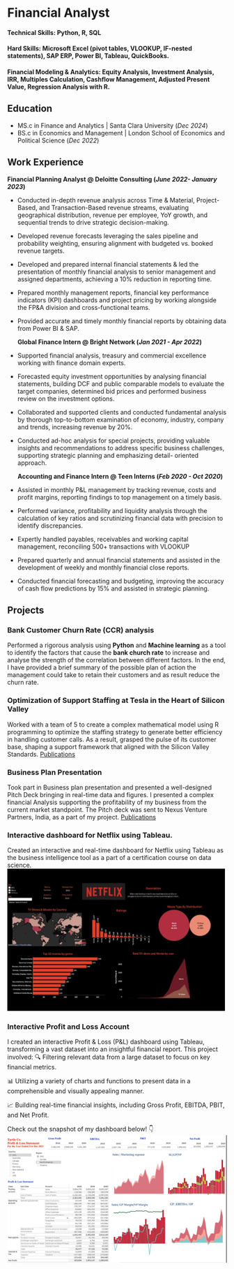 # Financial Analyst 

#### Technical Skills: Python, R, SQL
#### Hard Skills: Microsoft Excel (pivot tables, VLOOKUP, IF-nested statements), SAP ERP, Power BI, Tableau, QuickBooks.
#### Financial Modeling & Analytics: Equity Analysis, Investment Analysis, IRR, Multiples Calculation, Cashflow Management, Adjusted Present Value, Regression Analysis with R.

## Education 
- MS.c in Finance and Analytics | Santa Clara University (_Dec 2024_)
- BS.c in Economics and Management | London School of Economics and Political Science (_Dec 2022_)

## Work Experience 
**Financial Planning Analyst @ Deloitte Consulting (_June 2022- January 2023_)**
- Conducted in-depth revenue analysis across Time & Material, Project-Based, and Transaction-Based revenue streams, evaluating geographical distribution, revenue per employee, YoY growth, and sequential trends to drive strategic decision-making.
- Developed revenue forecasts leveraging the sales pipeline and probability weighting, ensuring alignment with budgeted vs. booked revenue targets.
- Developed and prepared internal financial statements & led the presentation of monthly financial analysis to senior management and assigned departments, achieving a 10% reduction in reporting time.
- Prepared monthly management reports, financial key performance indicators (KPI) dashboards and project pricing by working alongside the FP&A division and cross-functional teams.
- Provided accurate and timely monthly financial reports by obtaining data from Power BI & SAP.

  **Global Finance Intern @ Bright Network (_Jan 2021 - Apr 2022_)**
-	Supported financial analysis, treasury and commercial excellence working with finance domain experts.
- Forecasted equity investment opportunities by analysing financial statements, building DCF and public comparable models to evaluate the target companies, determined bid prices and performed business review on the investment options.
- Collaborated and supported clients and conducted fundamental analysis by thorough top-to-bottom examination of economy, industry, company and trends, increasing revenue by 20%.
- Conducted ad-hoc analysis for special projects, providing valuable insights and recommendations to address specific business challenges, supporting strategic planning and emphasizing detail- oriented approach.

  **Accounting and Finance Intern @ Teen Interns (_Feb 2020 - Oct 2020_)**
-	Assisted in monthly P&L management by tracking revenue, costs and profit margins, reporting findings to top management on a timely basis.
-	Performed variance, profitability and liquidity analysis through the calculation of key ratios and scrutinizing financial data with precision to identify discrepancies.
-	Expertly handled payables, receivables and working capital management, reconciling 500+ transactions with VLOOKUP
-	Prepared quarterly and annual financial statements and assisted in the development of weekly and monthly financial close reports.
- Conducted financial forecasting and budgeting, improving the accuracy of cash flow predictions by 15% and assisted in strategic planning.

## Projects
### Bank Customer Churn Rate (CCR) analysis
Performed a rigorous analysis using **Python** and **Machine learning** as a tool to identify the factors that cause the **bank church rate** to increase and analyse the strength of the correlation between different factors. In the end, I have provided a brief summary of the possible plan of action the management could take to retain their customers and as result reduce the churn rate.

### Optimization of Support Staffing at Tesla in the Heart of Silicon Valley
Worked with a team of 5 to create a complex mathematical model using R programming to optimize the staffing strategy to generate better efficiency in handling customer calls. As a result, grasped the pulse of its customer base, shaping a support framework that aligned with the Silicon Valley Standards.
[Publications](https://github.com/ajude1523/angelinajude.github.io/raw/main/Tesla%20Project%20Report.pdf)


### Business Plan Presentation
Took part in Business plan presentation and presented a well-designed Pitch Deck bringing in real-time data and figures. I presented a complex financial Analysis supporting the profitability of my business from the current market standpoint. The Pitch deck was sent to Nexus Venture Partners, India, as a part of my project.
[Publications](https://github.com/ajude1523/angelinajude.github.io/blob/main/X-Skull_Biz%20Plan_final%20.pptx)

### Interactive dashboard for Netflix using Tableau.
Created an interactive and real-time dashboard for Netflix using Tableau as the business intelligence tool as a part of a certification course on data science.
<img src="https://raw.githubusercontent.com/ajude1523/angelinajude.github.io/main/Netflix.png" width="500">


### Interactive Profit and Loss Account 
I created an interactive Profit & Loss (P&L) dashboard using Tableau, transforming a vast dataset into an insightful financial report. This project involved:
🔍 Filtering relevant data from a large dataset to focus on key financial metrics. 

📊 Utilizing a variety of charts and functions to present data in a comprehensible and visually appealing manner.

📈 Building real-time financial insights, including Gross Profit, EBITDA, PBIT, and Net Profit.

Check out the snapshot of my dashboard below! 👇
![Publications](https://raw.githubusercontent.com/ajude1523/angelinajude.github.io/main/P&L.png)










